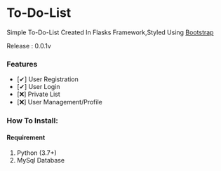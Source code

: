 # To-Do-List

Simple To-Do-List Created In Flasks Framework,Styled Using [Bootstrap](https://getbootstrap.com)

Release : 0.0.1v

### Features 

- [✔] User Registration
- [✔] User Login
- [❌] Private List
- [❌] User Management/Profile

### How To Install:

#### Requirement
1. Python (3.7+)
2. MySql Database
